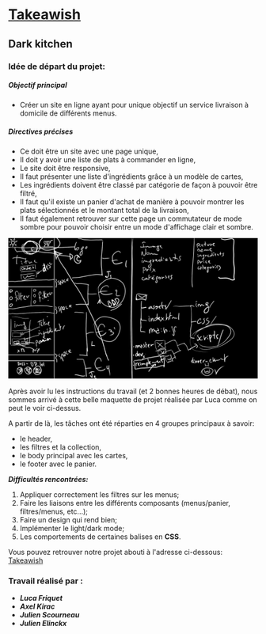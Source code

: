 # <u>Takeawish</u>
## Dark kitchen

### Idée de départ du projet:

##### Objectif principal
- Créer un site en ligne ayant pour unique objectif un service livraison à domicile de différents menus.

##### Directives précises
- Ce doit être un site avec une page unique,
- Il doit y avoir une liste de plats à commander en ligne,
- Le site doit être responsive,
- Il faut présenter une liste d'ingrédients grâce à un modèle de cartes,
- Les ingrédients doivent être classé par catégorie de façon à pouvoir être filtré,
- Il faut qu'il existe un panier d'achat de manière à pouvoir montrer les plats sélectionnés et le montant total de la livraison,
- Il faut également retrouver sur cette page un commutateur de mode sombre pour pouvoir choisir entre un mode d'affichage clair et sombre.

![Maquette de takeawish](assets/img/project-layout.png)

Après avoir lu les instructions du travail (et 2 bonnes heures de débat), nous sommes arrivé à cette belle maquette de projet réalisée par Luca comme on peut le voir ci-dessus.

A partir de là, les tâches ont été réparties en 4 groupes principaux à savoir:
- le header,
- les filtres et la collection,
- le body principal avec les cartes,
- le footer avec le panier.

***Difficultés rencontrées:***
1. Appliquer correctement les filtres sur les menus;
2. Faire les liaisons entre les différents composants (menus/panier, filtres/menus, etc...);
3. Faire un design qui rend bien;
4. Implémenter le light/dark mode;
5. Les comportements de certaines balises en **CSS**.

Vous pouvez retrouver notre projet abouti à l'adresse ci-dessous:<br/>
[Takeawish](https://friquetluca.github.io/dark-kitchen/)


### Travail réalisé par : 

- ***Luca Friquet***
- ***Axel Kirac***
- ***Julien Scourneau***
- ***Julien Elinckx***
